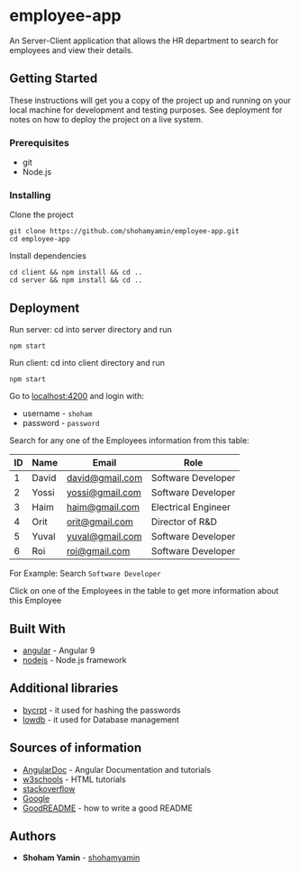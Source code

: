 # employee-app

An Server-Client application that allows the HR department to search for employees and view their details.

## Getting Started

These instructions will get you a copy of the project up and running on your local machine for development and testing purposes. See deployment for notes on how to deploy the project on a live system.

### Prerequisites

- git
- Node.js

### Installing

Clone the project

```
git clone https://github.com/shohamyamin/employee-app.git
cd employee-app

```

Install dependencies

```
cd client && npm install && cd ..
cd server && npm install && cd ..

```

## Deployment

Run server:
cd into server directory and run

```
npm start
```

Run client:
cd into client directory and run

```
npm start
```

Go to [localhost:4200](http://localhost:4200) and login with:

- username - `shoham`
- password - `password`

Search for any one of the Employees information from this table:

| ID  | Name  | Email           | Role                |
| --- | ----- | --------------- | ------------------- |
| 1   | David | david@gmail.com | Software Developer  |
| 2   | Yossi | yossi@gmail.com | Software Developer  |
| 3   | Haim  | haim@gmail.com  | Electrical Engineer |
| 4   | Orit  | orit@gmail.com  | Director of R&D     |
| 5   | Yuval | yuval@gmail.com | Software Developer  |
| 6   | Roi   | roi@gmail.com   | Software Developer  |

For Example:
Search `Software Developer`

Click on one of the Employees in the table to get more information about this Employee

## Built With

- [angular](https://angular.io) - Angular 9
- [nodejs](https://nodejs.org) - Node.js framework

## Additional libraries

- [bycrpt](https://www.npmjs.com/package/bcrypt) - it used for hashing the passwords
- [lowdb](https://github.com/typicode/lowdb) - it used for Database management

## Sources of information

- [AngularDoc](https://angular.io/docs) - Angular Documentation and tutorials
- [w3schools](https://www.w3schools.com/html/) - HTML tutorials
- [stackoverflow](https://stackoverflow.com/questions)
- [Google](https://www.google.com/)
- [GoodREADME](https://gist.github.com/PurpleBooth/109311bb0361f32d87a2) - how to write a good README

## Authors

- **Shoham Yamin** - [shohamyamin](https://github.com/shohamyamin)

